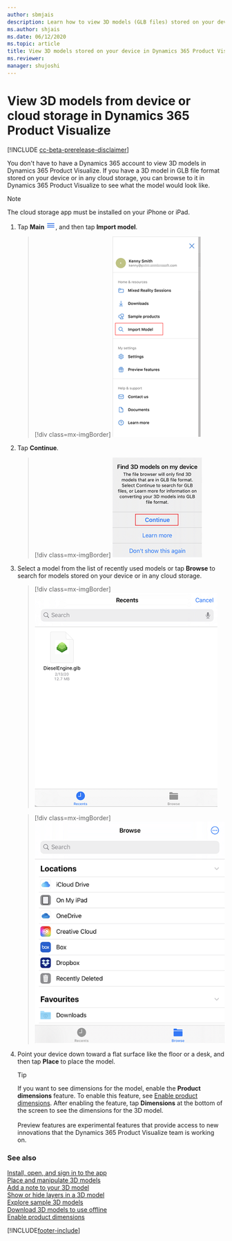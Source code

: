 ```yaml
---
author: sbmjais
description: Learn how to view 3D models (GLB files) stored on your device in Dynamics 365 Product Visualize without a Dynamics 365 subscription.
ms.author: shjais
ms.date: 06/12/2020
ms.topic: article
title: View 3D models stored on your device in Dynamics 365 Product Visualize
ms.reviewer: 
manager: shujoshi
---
```


# View 3D models from device or cloud storage in Dynamics 365 Product Visualize

[!INCLUDE [cc-beta-prerelease-disclaimer](../includes/cc-beta-prerelease-disclaimer.md)]

You don't have to have a Dynamics 365 account to view 3D models in Dynamics 365 Product Visualize. If you have a 3D model in GLB file format stored on your device or in any cloud storage, you can browse to it in Dynamics 365 Product Visualize to see what the model would look like.

> [!NOTE]
> The cloud storage app must be installed on your iPhone or iPad.

1. Tap **Main** ![Main menu](media/hamburger-icon.png "Main menu"), and then tap **Import model**.

   > [!div class=mx-imgBorder]
   > ![Import model](media/import-model.png "Import model")

2. Tap **Continue**.

    > [!div class=mx-imgBorder]
    > ![Confirmation message](media/confirm-import-model.png "Confirmation message")

3.	Select a model from the list of recently used models or tap **Browse** to search for models stored on your device or in any cloud storage.

    > [!div class=mx-imgBorder]
    > ![Select a model to be imported](media/recent-models.png "Select a model to be imported")

    > [!div class=mx-imgBorder]
    > ![Browse a model to be imported](media/browse-models.png "Browse a model to be imported")

4.	Point your device down toward a flat surface like the floor or a desk, and then tap **Place** to place the model.

    > [!TIP]
    > If you want to see dimensions for the model, enable the **Product dimensions** feature. To enable this feature, see [Enable product dimensions](product-dimensions.md). After enabling the feature, tap **Dimensions** at the bottom of the screen to see the dimensions for the 3D model.<br><br>Preview features are experimental features that provide access to new innovations that the Dynamics 365 Product Visualize team is working on.

### See also

[Install, open, and sign in to the app](sign-in.md)<br>
[Place and manipulate 3D models](manipulate-models.md)<br>
[Add a note to your 3D model](add-note.md)<br>
[Show or hide layers in a 3D model](layers.md)<br>
[Explore sample 3D models](explore-samples.md)<br>
[Download 3D models to use offline](download-models.md)<br>
[Enable product dimensions](product-dimensions.md)

[!INCLUDE[footer-include](../includes/footer-banner.md)]
